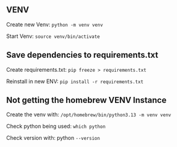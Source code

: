 ## VENV

Create new Venv: `python -m venv venv`

Start Venv: `source venv/bin/activate`

## Save dependencies to requirements.txt

Create requirements.txt: `pip freeze > requirements.txt`

Reinstall in new ENV: `pip install -r requirements.txt`

## Not getting the homebrew VENV Instance

Create the venv with: `/opt/homebrew/bin/python3.13 -m venv venv`

Check python being used: `which python`

Check version with: python `--version`
